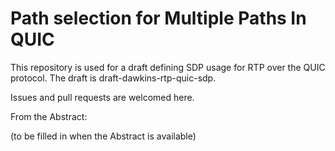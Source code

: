# Path selection for Multiple Paths In QUIC

This repository is used for a draft defining SDP usage for RTP over the QUIC protocol. The draft is draft-dawkins-rtp-quic-sdp.

Issues and pull requests are welcomed here. 

From the Abstract:

(to be filled in when the Abstract is available)